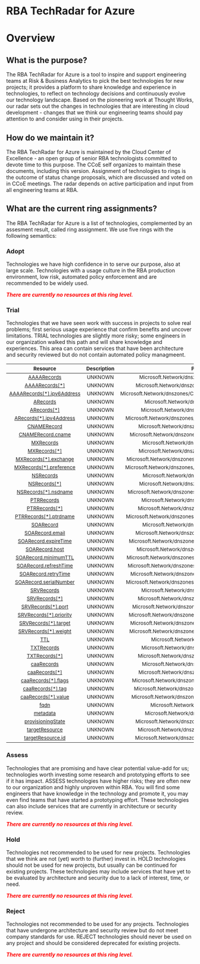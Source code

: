 
RBA TechRadar for Azure
=======================

# Overview

## What is the purpose?


The RBA TechRadar for Azure is a tool to inspire and support engineering teams at Risk & Business Analytics to pick the best technologies for new projects; it provides a platform to share knowledge and experience in technologies, to reflect on technology decisions and continuously evolve our technology landscape.  Based on the pioneering work at Thought Works, our radar sets out the changes in technologies that are interesting in cloud development - changes that we think our engineering teams should pay attention to and consider using in their projects.
## How do we maintain it?


The RBA TechRadar for Azure is maintained by the Cloud Center of Excellence - an open group of senior RBA technologists committed to devote time to this purpose.  The CCoE self organizes to maintain these documents, including this version.  Assignment of technologies to rings is the outcome of status change proposals, which are discussed and voted on in CCoE meetings.  The radar depends on active participation and input from all engineering teams at RBA.
## What are the current ring assignments?


The RBA TechRadar for Azure is a list of technologies, complemented by an assesment result, called ring assignment.  We use five rings with the following semantics:
### Adopt


Technologies we have high confidence in to serve our purpose, also at large scale.  Technologies with a usage culture in the RBA production environment, low risk, automated policy enforcement and are recommended to be widely used.  
  
***<font color="red"> There are currently no resources at this ring level. </font>***
### Trial


Technologies that we have seen work with success in projects to solve real problems;  first serious usage experience that confirm benefits and uncover limitations.  TRIAL technologies are slightly more risky; some engineers in our organization walked this path and will share knowledge and experiences.  This area can contain services that have been architecture and security reviewed but do not contain automated policy managmeent.  

|<sub>Resource</sub>|<sub>Description</sub>|<sub>Path</sub>|<sub>Status</sub>|
| :---: | :---: | :---: | :---: |
|<sub>[AAAARecords](https://github.com/openrba/python-azure-techradar/tree/master/Microsoft.Network/dnszones/CAA/AAAARecords)</sub>|<sub>UNKNOWN</sub>|<sub>Microsoft.Network/dnszones/CAA/AAAARecords</sub>|<sub>TRIAL</sub>|
|<sub>[AAAARecords[*]](https://github.com/openrba/python-azure-techradar/tree/master/Microsoft.Network/dnszones/CAA/AAAARecords[*])</sub>|<sub>UNKNOWN</sub>|<sub>Microsoft.Network/dnszones/CAA/AAAARecords[*]</sub>|<sub>TRIAL</sub>|
|<sub>[AAAARecords[*].ipv6Address](https://github.com/openrba/python-azure-techradar/tree/master/Microsoft.Network/dnszones/CAA/AAAARecords[*].ipv6Address)</sub>|<sub>UNKNOWN</sub>|<sub>Microsoft.Network/dnszones/CAA/AAAARecords[*].ipv6Address</sub>|<sub>TRIAL</sub>|
|<sub>[ARecords](https://github.com/openrba/python-azure-techradar/tree/master/Microsoft.Network/dnszones/CAA/ARecords)</sub>|<sub>UNKNOWN</sub>|<sub>Microsoft.Network/dnszones/CAA/ARecords</sub>|<sub>TRIAL</sub>|
|<sub>[ARecords[*]](https://github.com/openrba/python-azure-techradar/tree/master/Microsoft.Network/dnszones/CAA/ARecords[*])</sub>|<sub>UNKNOWN</sub>|<sub>Microsoft.Network/dnszones/CAA/ARecords[*]</sub>|<sub>TRIAL</sub>|
|<sub>[ARecords[*].ipv4Address](https://github.com/openrba/python-azure-techradar/tree/master/Microsoft.Network/dnszones/CAA/ARecords[*].ipv4Address)</sub>|<sub>UNKNOWN</sub>|<sub>Microsoft.Network/dnszones/CAA/ARecords[*].ipv4Address</sub>|<sub>TRIAL</sub>|
|<sub>[CNAMERecord](https://github.com/openrba/python-azure-techradar/tree/master/Microsoft.Network/dnszones/CAA/CNAMERecord)</sub>|<sub>UNKNOWN</sub>|<sub>Microsoft.Network/dnszones/CAA/CNAMERecord</sub>|<sub>TRIAL</sub>|
|<sub>[CNAMERecord.cname](https://github.com/openrba/python-azure-techradar/tree/master/Microsoft.Network/dnszones/CAA/CNAMERecord.cname)</sub>|<sub>UNKNOWN</sub>|<sub>Microsoft.Network/dnszones/CAA/CNAMERecord.cname</sub>|<sub>TRIAL</sub>|
|<sub>[MXRecords](https://github.com/openrba/python-azure-techradar/tree/master/Microsoft.Network/dnszones/CAA/MXRecords)</sub>|<sub>UNKNOWN</sub>|<sub>Microsoft.Network/dnszones/CAA/MXRecords</sub>|<sub>TRIAL</sub>|
|<sub>[MXRecords[*]](https://github.com/openrba/python-azure-techradar/tree/master/Microsoft.Network/dnszones/CAA/MXRecords[*])</sub>|<sub>UNKNOWN</sub>|<sub>Microsoft.Network/dnszones/CAA/MXRecords[*]</sub>|<sub>TRIAL</sub>|
|<sub>[MXRecords[*].exchange](https://github.com/openrba/python-azure-techradar/tree/master/Microsoft.Network/dnszones/CAA/MXRecords[*].exchange)</sub>|<sub>UNKNOWN</sub>|<sub>Microsoft.Network/dnszones/CAA/MXRecords[*].exchange</sub>|<sub>TRIAL</sub>|
|<sub>[MXRecords[*].preference](https://github.com/openrba/python-azure-techradar/tree/master/Microsoft.Network/dnszones/CAA/MXRecords[*].preference)</sub>|<sub>UNKNOWN</sub>|<sub>Microsoft.Network/dnszones/CAA/MXRecords[*].preference</sub>|<sub>TRIAL</sub>|
|<sub>[NSRecords](https://github.com/openrba/python-azure-techradar/tree/master/Microsoft.Network/dnszones/CAA/NSRecords)</sub>|<sub>UNKNOWN</sub>|<sub>Microsoft.Network/dnszones/CAA/NSRecords</sub>|<sub>TRIAL</sub>|
|<sub>[NSRecords[*]](https://github.com/openrba/python-azure-techradar/tree/master/Microsoft.Network/dnszones/CAA/NSRecords[*])</sub>|<sub>UNKNOWN</sub>|<sub>Microsoft.Network/dnszones/CAA/NSRecords[*]</sub>|<sub>TRIAL</sub>|
|<sub>[NSRecords[*].nsdname](https://github.com/openrba/python-azure-techradar/tree/master/Microsoft.Network/dnszones/CAA/NSRecords[*].nsdname)</sub>|<sub>UNKNOWN</sub>|<sub>Microsoft.Network/dnszones/CAA/NSRecords[*].nsdname</sub>|<sub>TRIAL</sub>|
|<sub>[PTRRecords](https://github.com/openrba/python-azure-techradar/tree/master/Microsoft.Network/dnszones/CAA/PTRRecords)</sub>|<sub>UNKNOWN</sub>|<sub>Microsoft.Network/dnszones/CAA/PTRRecords</sub>|<sub>TRIAL</sub>|
|<sub>[PTRRecords[*]](https://github.com/openrba/python-azure-techradar/tree/master/Microsoft.Network/dnszones/CAA/PTRRecords[*])</sub>|<sub>UNKNOWN</sub>|<sub>Microsoft.Network/dnszones/CAA/PTRRecords[*]</sub>|<sub>TRIAL</sub>|
|<sub>[PTRRecords[*].ptrdname](https://github.com/openrba/python-azure-techradar/tree/master/Microsoft.Network/dnszones/CAA/PTRRecords[*].ptrdname)</sub>|<sub>UNKNOWN</sub>|<sub>Microsoft.Network/dnszones/CAA/PTRRecords[*].ptrdname</sub>|<sub>TRIAL</sub>|
|<sub>[SOARecord](https://github.com/openrba/python-azure-techradar/tree/master/Microsoft.Network/dnszones/CAA/SOARecord)</sub>|<sub>UNKNOWN</sub>|<sub>Microsoft.Network/dnszones/CAA/SOARecord</sub>|<sub>TRIAL</sub>|
|<sub>[SOARecord.email](https://github.com/openrba/python-azure-techradar/tree/master/Microsoft.Network/dnszones/CAA/SOARecord.email)</sub>|<sub>UNKNOWN</sub>|<sub>Microsoft.Network/dnszones/CAA/SOARecord.email</sub>|<sub>TRIAL</sub>|
|<sub>[SOARecord.expireTime](https://github.com/openrba/python-azure-techradar/tree/master/Microsoft.Network/dnszones/CAA/SOARecord.expireTime)</sub>|<sub>UNKNOWN</sub>|<sub>Microsoft.Network/dnszones/CAA/SOARecord.expireTime</sub>|<sub>TRIAL</sub>|
|<sub>[SOARecord.host](https://github.com/openrba/python-azure-techradar/tree/master/Microsoft.Network/dnszones/CAA/SOARecord.host)</sub>|<sub>UNKNOWN</sub>|<sub>Microsoft.Network/dnszones/CAA/SOARecord.host</sub>|<sub>TRIAL</sub>|
|<sub>[SOARecord.minimumTTL](https://github.com/openrba/python-azure-techradar/tree/master/Microsoft.Network/dnszones/CAA/SOARecord.minimumTTL)</sub>|<sub>UNKNOWN</sub>|<sub>Microsoft.Network/dnszones/CAA/SOARecord.minimumTTL</sub>|<sub>TRIAL</sub>|
|<sub>[SOARecord.refreshTime](https://github.com/openrba/python-azure-techradar/tree/master/Microsoft.Network/dnszones/CAA/SOARecord.refreshTime)</sub>|<sub>UNKNOWN</sub>|<sub>Microsoft.Network/dnszones/CAA/SOARecord.refreshTime</sub>|<sub>TRIAL</sub>|
|<sub>[SOARecord.retryTime](https://github.com/openrba/python-azure-techradar/tree/master/Microsoft.Network/dnszones/CAA/SOARecord.retryTime)</sub>|<sub>UNKNOWN</sub>|<sub>Microsoft.Network/dnszones/CAA/SOARecord.retryTime</sub>|<sub>TRIAL</sub>|
|<sub>[SOARecord.serialNumber](https://github.com/openrba/python-azure-techradar/tree/master/Microsoft.Network/dnszones/CAA/SOARecord.serialNumber)</sub>|<sub>UNKNOWN</sub>|<sub>Microsoft.Network/dnszones/CAA/SOARecord.serialNumber</sub>|<sub>TRIAL</sub>|
|<sub>[SRVRecords](https://github.com/openrba/python-azure-techradar/tree/master/Microsoft.Network/dnszones/CAA/SRVRecords)</sub>|<sub>UNKNOWN</sub>|<sub>Microsoft.Network/dnszones/CAA/SRVRecords</sub>|<sub>TRIAL</sub>|
|<sub>[SRVRecords[*]](https://github.com/openrba/python-azure-techradar/tree/master/Microsoft.Network/dnszones/CAA/SRVRecords[*])</sub>|<sub>UNKNOWN</sub>|<sub>Microsoft.Network/dnszones/CAA/SRVRecords[*]</sub>|<sub>TRIAL</sub>|
|<sub>[SRVRecords[*].port](https://github.com/openrba/python-azure-techradar/tree/master/Microsoft.Network/dnszones/CAA/SRVRecords[*].port)</sub>|<sub>UNKNOWN</sub>|<sub>Microsoft.Network/dnszones/CAA/SRVRecords[*].port</sub>|<sub>TRIAL</sub>|
|<sub>[SRVRecords[*].priority](https://github.com/openrba/python-azure-techradar/tree/master/Microsoft.Network/dnszones/CAA/SRVRecords[*].priority)</sub>|<sub>UNKNOWN</sub>|<sub>Microsoft.Network/dnszones/CAA/SRVRecords[*].priority</sub>|<sub>TRIAL</sub>|
|<sub>[SRVRecords[*].target](https://github.com/openrba/python-azure-techradar/tree/master/Microsoft.Network/dnszones/CAA/SRVRecords[*].target)</sub>|<sub>UNKNOWN</sub>|<sub>Microsoft.Network/dnszones/CAA/SRVRecords[*].target</sub>|<sub>TRIAL</sub>|
|<sub>[SRVRecords[*].weight](https://github.com/openrba/python-azure-techradar/tree/master/Microsoft.Network/dnszones/CAA/SRVRecords[*].weight)</sub>|<sub>UNKNOWN</sub>|<sub>Microsoft.Network/dnszones/CAA/SRVRecords[*].weight</sub>|<sub>TRIAL</sub>|
|<sub>[TTL](https://github.com/openrba/python-azure-techradar/tree/master/Microsoft.Network/dnszones/CAA/TTL)</sub>|<sub>UNKNOWN</sub>|<sub>Microsoft.Network/dnszones/CAA/TTL</sub>|<sub>TRIAL</sub>|
|<sub>[TXTRecords](https://github.com/openrba/python-azure-techradar/tree/master/Microsoft.Network/dnszones/CAA/TXTRecords)</sub>|<sub>UNKNOWN</sub>|<sub>Microsoft.Network/dnszones/CAA/TXTRecords</sub>|<sub>TRIAL</sub>|
|<sub>[TXTRecords[*]](https://github.com/openrba/python-azure-techradar/tree/master/Microsoft.Network/dnszones/CAA/TXTRecords[*])</sub>|<sub>UNKNOWN</sub>|<sub>Microsoft.Network/dnszones/CAA/TXTRecords[*]</sub>|<sub>TRIAL</sub>|
|<sub>[caaRecords](https://github.com/openrba/python-azure-techradar/tree/master/Microsoft.Network/dnszones/CAA/caaRecords)</sub>|<sub>UNKNOWN</sub>|<sub>Microsoft.Network/dnszones/CAA/caaRecords</sub>|<sub>TRIAL</sub>|
|<sub>[caaRecords[*]](https://github.com/openrba/python-azure-techradar/tree/master/Microsoft.Network/dnszones/CAA/caaRecords[*])</sub>|<sub>UNKNOWN</sub>|<sub>Microsoft.Network/dnszones/CAA/caaRecords[*]</sub>|<sub>TRIAL</sub>|
|<sub>[caaRecords[*].flags](https://github.com/openrba/python-azure-techradar/tree/master/Microsoft.Network/dnszones/CAA/caaRecords[*].flags)</sub>|<sub>UNKNOWN</sub>|<sub>Microsoft.Network/dnszones/CAA/caaRecords[*].flags</sub>|<sub>TRIAL</sub>|
|<sub>[caaRecords[*].tag](https://github.com/openrba/python-azure-techradar/tree/master/Microsoft.Network/dnszones/CAA/caaRecords[*].tag)</sub>|<sub>UNKNOWN</sub>|<sub>Microsoft.Network/dnszones/CAA/caaRecords[*].tag</sub>|<sub>TRIAL</sub>|
|<sub>[caaRecords[*].value](https://github.com/openrba/python-azure-techradar/tree/master/Microsoft.Network/dnszones/CAA/caaRecords[*].value)</sub>|<sub>UNKNOWN</sub>|<sub>Microsoft.Network/dnszones/CAA/caaRecords[*].value</sub>|<sub>TRIAL</sub>|
|<sub>[fqdn](https://github.com/openrba/python-azure-techradar/tree/master/Microsoft.Network/dnszones/CAA/fqdn)</sub>|<sub>UNKNOWN</sub>|<sub>Microsoft.Network/dnszones/CAA/fqdn</sub>|<sub>TRIAL</sub>|
|<sub>[metadata](https://github.com/openrba/python-azure-techradar/tree/master/Microsoft.Network/dnszones/CAA/metadata)</sub>|<sub>UNKNOWN</sub>|<sub>Microsoft.Network/dnszones/CAA/metadata</sub>|<sub>TRIAL</sub>|
|<sub>[provisioningState](https://github.com/openrba/python-azure-techradar/tree/master/Microsoft.Network/dnszones/CAA/provisioningState)</sub>|<sub>UNKNOWN</sub>|<sub>Microsoft.Network/dnszones/CAA/provisioningState</sub>|<sub>TRIAL</sub>|
|<sub>[targetResource](https://github.com/openrba/python-azure-techradar/tree/master/Microsoft.Network/dnszones/CAA/targetResource)</sub>|<sub>UNKNOWN</sub>|<sub>Microsoft.Network/dnszones/CAA/targetResource</sub>|<sub>TRIAL</sub>|
|<sub>[targetResource.id](https://github.com/openrba/python-azure-techradar/tree/master/Microsoft.Network/dnszones/CAA/targetResource.id)</sub>|<sub>UNKNOWN</sub>|<sub>Microsoft.Network/dnszones/CAA/targetResource.id</sub>|<sub>TRIAL</sub>|

### Assess


Technologies that are promising and have clear potential value-add for us; technologies worth investing some research and prototyping efforts to see if it has impact.  ASSESS technologies have higher risks;  they are often new to our organization and highly unproven within RBA.  You will find some engineers that have knowledge in the technology and promote it, you may even find teams that have started a prototyping effort.  These technologies can also include services that are currently in architecture or security review.  
  
***<font color="red"> There are currently no resources at this ring level. </font>***
### Hold


Technologies not recommended to be used for new projects. Technologies that we think are not (yet) worth to (further) invest in.  HOLD technologies should not be used for new projects, but usually can be continued for existing projects.  These technologies may include services that have yet to be evaluated by architecture and security due to a lack of interest, time, or need.  
  
***<font color="red"> There are currently no resources at this ring level. </font>***
### Reject


Technologies not recommended to be used for any projects. Technologies that have undergone architecture and security review but do not meet company standards for use.  REJECT technologies should never be used on any project and should be considered deprecated for existing projects.  
  
***<font color="red"> There are currently no resources at this ring level. </font>***